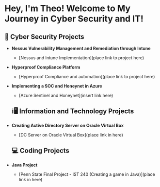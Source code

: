 <h1>Hey, I'm Theo! Welcome to My Journey in Cyber Security and IT! </a></h1>

<h2>🔐 Cyber Security Projects </h2>

- <b>Nessus Vulnerability Management and Remediation through Intune</b>
  - [Nessus and Intune Implementation](place link to project here)
- <b>Hyperproof Compliance Platform</b>
  - [Hyperproof Compliance and automation](place link to project here)
- <b>Implementing a SOC and Honeynet in Azure</b>
  - [Azure Sentinel and Honeynet](insert link here)
 
  <h2>ℹ️🖥️ Information and Technology Projects </h2>

- <b>Creating Active Directory Server on Oracle Virtual Box</b>
  - [DC Server on Oracle Virtual Box](place link in here)

   <h2>💻 Coding Projects </h2>

- <b>Java Project</b>
  - [Penn State Final Project - IST 240 (Creating a game in Java)](place link in here)
